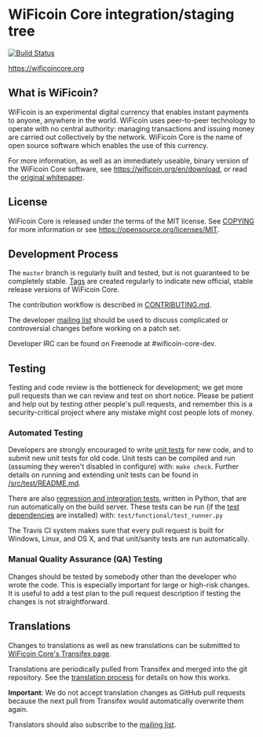 WiFicoin Core integration/staging tree
=====================================

[![Build Status](https://travis-ci.org/wificoin/wificoin.svg?branch=master)](https://travis-ci.org/wificoin/wificoin)

https://wificoincore.org

What is WiFicoin?
----------------

WiFicoin is an experimental digital currency that enables instant payments to
anyone, anywhere in the world. WiFicoin uses peer-to-peer technology to operate
with no central authority: managing transactions and issuing money are carried
out collectively by the network. WiFicoin Core is the name of open source
software which enables the use of this currency.

For more information, as well as an immediately useable, binary version of
the WiFicoin Core software, see https://wificoin.org/en/download, or read the
[original whitepaper](https://wificoincore.org/wificoin.pdf).

License
-------

WiFicoin Core is released under the terms of the MIT license. See [COPYING](COPYING) for more
information or see https://opensource.org/licenses/MIT.

Development Process
-------------------

The `master` branch is regularly built and tested, but is not guaranteed to be
completely stable. [Tags](https://github.com/wificoin/wificoin/tags) are created
regularly to indicate new official, stable release versions of WiFicoin Core.

The contribution workflow is described in [CONTRIBUTING.md](CONTRIBUTING.md).

The developer [mailing list](https://lists.linuxfoundation.org/mailman/listinfo/wificoin-dev)
should be used to discuss complicated or controversial changes before working
on a patch set.

Developer IRC can be found on Freenode at #wificoin-core-dev.

Testing
-------

Testing and code review is the bottleneck for development; we get more pull
requests than we can review and test on short notice. Please be patient and help out by testing
other people's pull requests, and remember this is a security-critical project where any mistake might cost people
lots of money.

### Automated Testing

Developers are strongly encouraged to write [unit tests](src/test/README.md) for new code, and to
submit new unit tests for old code. Unit tests can be compiled and run
(assuming they weren't disabled in configure) with: `make check`. Further details on running
and extending unit tests can be found in [/src/test/README.md](/src/test/README.md).

There are also [regression and integration tests](/test), written
in Python, that are run automatically on the build server.
These tests can be run (if the [test dependencies](/test) are installed) with: `test/functional/test_runner.py`

The Travis CI system makes sure that every pull request is built for Windows, Linux, and OS X, and that unit/sanity tests are run automatically.

### Manual Quality Assurance (QA) Testing

Changes should be tested by somebody other than the developer who wrote the
code. This is especially important for large or high-risk changes. It is useful
to add a test plan to the pull request description if testing the changes is
not straightforward.

Translations
------------

Changes to translations as well as new translations can be submitted to
[WiFicoin Core's Transifex page](https://www.transifex.com/projects/p/wificoin/).

Translations are periodically pulled from Transifex and merged into the git repository. See the
[translation process](doc/translation_process.md) for details on how this works.

**Important**: We do not accept translation changes as GitHub pull requests because the next
pull from Transifex would automatically overwrite them again.

Translators should also subscribe to the [mailing list](https://groups.google.com/forum/#!forum/wificoin-translators).
